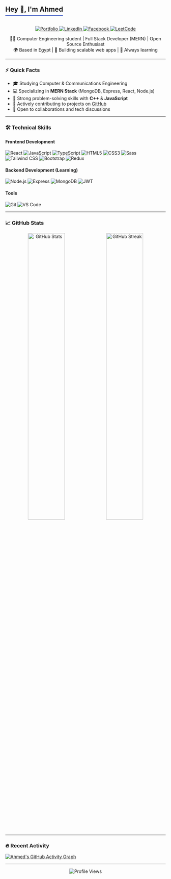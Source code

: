 <h2 align="center" style="border-bottom: 3px solid #4E69C8; display: inline-block; padding-bottom: 5px;">
  Hey 👋, I'm Ahmed
</h2>

<p align="center">
  <a href="https://yourwebsite.com" target="_blank">
    <img src="https://img.shields.io/badge/Portfolio-4E69C8?style=for-the-badge&logo=firefox&logoColor=white" alt="Portfolio" />
  </a>
  <a href="https://www.linkedin.com/in/ahmed-mohamed-41998627b/" target="_blank">
    <img src="https://img.shields.io/badge/LinkedIn-0077B5?style=for-the-badge&logo=linkedin&logoColor=white" alt="LinkedIn" />
  </a>
  <a href="https://facebook.com/profile.php?id=100086509448812" target="_blank">
    <img src="https://img.shields.io/badge/Facebook-1877F2?style=for-the-badge&logo=facebook&logoColor=white" alt="Facebook" />
  </a>
  <a href="https://leetcode.com/u/Ahmed442/" target="_blank">
    <img src="https://img.shields.io/badge/LeetCode-FFA116?style=for-the-badge&logo=leetcode&logoColor=white" alt="LeetCode" />
  </a>
</p>

<p align="center">
  👨‍💻 Computer Engineering student | Full Stack Developer (MERN) | Open Source Enthusiast<br>
  🌍 Based in Egypt | 🚀 Building scalable web apps | 🌱 Always learning
</p>

---

### ⚡ Quick Facts
- 🎓 Studying Computer & Communications Engineering
- 💻 Specializing in **MERN Stack** (MongoDB, Express, React, Node.js)
- 🧠 Strong problem-solving skills with **C++** & **JavaScript**
- 📂 Actively contributing to projects on [GitHub](https://github.com/yourusername)
- 🤝 Open to collaborations and tech discussions

---

### 🛠️ Technical Skills

#### Frontend Development
<div>
  <img src="https://img.shields.io/badge/React-20232A?style=for-the-badge&logo=react&logoColor=61DAFB" alt="React" />
  <img src="https://img.shields.io/badge/JavaScript-F7DF1E?style=for-the-badge&logo=javascript&logoColor=black" alt="JavaScript" />
  <img src="https://img.shields.io/badge/TypeScript-007ACC?style=for-the-badge&logo=typescript&logoColor=white" alt="TypeScript" />
  <img src="https://img.shields.io/badge/HTML5-E34F26?style=for-the-badge&logo=html5&logoColor=white" alt="HTML5" />
  <img src="https://img.shields.io/badge/CSS3-1572B6?style=for-the-badge&logo=css3&logoColor=white" alt="CSS3" />
  <img src="https://img.shields.io/badge/Sass-CC6699?style=for-the-badge&logo=sass&logoColor=white" alt="Sass" />
  <img src="https://img.shields.io/badge/Tailwind_CSS-38B2AC?style=for-the-badge&logo=tailwind-css&logoColor=white" alt="Tailwind CSS" />
  <img src="https://img.shields.io/badge/Bootstrap-563D7C?style=for-the-badge&logo=bootstrap&logoColor=white" alt="Bootstrap" />
  <img src="https://img.shields.io/badge/Redux-593D88?style=for-the-badge&logo=redux&logoColor=white" alt="Redux" />
</div>

#### Backend Development (Learning)
<div>
  <img src="https://img.shields.io/badge/Node.js-339933?style=for-the-badge&logo=nodedotjs&logoColor=white" alt="Node.js" />
  <img src="https://img.shields.io/badge/Express.js-000000?style=for-the-badge&logo=express&logoColor=white" alt="Express" />
  <img src="https://img.shields.io/badge/MongoDB-4EA94B?style=for-the-badge&logo=mongodb&logoColor=white" alt="MongoDB" />
  <img src="https://img.shields.io/badge/JWT-000000?style=for-the-badge&logo=JSON%20web%20tokens&logoColor=white" alt="JWT" />
</div>

#### Tools
<div>
  <img src="https://img.shields.io/badge/Git-F05032?style=for-the-badge&logo=git&logoColor=white" alt="Git" />
  <img src="https://img.shields.io/badge/Visual_Studio_Code-0078D4?style=for-the-badge&logo=visual%20studio%20code&logoColor=white" alt="VS Code" />
</div>

---

### 📈 GitHub Stats
<p align="center">
  <img src="https://github-readme-stats.vercel.app/api?username=yourusername&show_icons=true&theme=radical" alt="GitHub Stats" width="48%" />
  <img src="https://github-readme-streak-stats.herokuapp.com/?user=yourusername&theme=radical" alt="GitHub Streak" width="48%" />
</p>

---

### 🔥 Recent Activity
<!-- GitHub Readme Activity Graph -->
[![Ahmed's GitHub Activity Graph](https://github-readme-activity-graph.vercel.app/graph?username=yourusername&theme=react-dark)](https://github.com/yourusername)

---

<p align="center">
  <img src="https://komarev.com/ghpvc/?username=yourusername&label=Profile%20views&color=4E69C8&style=flat" alt="Profile Views" />
</p>
